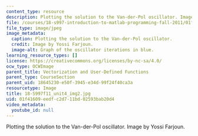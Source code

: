 ```yaml
---
content_type: resource
description: Plotting the solution to the Van-der-Pol oscillator. Image by Yossi Farjoun.
file: /courses/18-s997-introduction-to-matlab-programming-fall-2011/01f41609eedfc2d711bd02593bab20d4_18-S997f11_unit4_img2.jpg
file_type: image/jpeg
image_metadata:
  caption: Plotting the solution to the Van-der-Pol oscillator.
  credit: Image by Yossi Farjoun.
  image-alt: Graph of the oscillator iterations in blue.
learning_resource_types: []
license: https://creativecommons.org/licenses/by-nc-sa/4.0/
ocw_type: OCWImage
parent_title: Vectorization and User-Defined Functions
parent_type: CourseSection
parent_uid: 18645230-e50f-3945-e34d-99f24f40ca3a
resourcetype: Image
title: 18-S997f11_unit4_img2.jpg
uid: 01f41609-eedf-c2d7-11bd-02593bab20d4
video_metadata:
  youtube_id: null
---
```

Plotting the solution to the Van-der-Pol oscillator. Image by Yossi Farjoun.